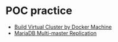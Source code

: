 # POC practice

* [Build Virtual Cluster by Docker Machine](build-virtual-cluster-by-docker-machine)
* [MariaDB Multi-master Replication](build-Multi-master-replication)
